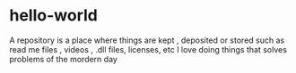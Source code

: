 # hello-world
A repository is a place where things are kept , deposited or stored such as read me files , videos , .dll files, licenses, etc
I love doing things that solves problems of the mordern day 
